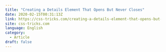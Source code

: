 ```yaml
---
title: "Creating a Details Element That Opens But Never Closes"
date: 2020-02-15T00:31:13Z
link: https://css-tricks.com/creating-a-details-element-that-opens-but-never-closes/?utm_medium=RSS&utm_source=news.12bit.vn
site: css-tricks.com
language: English
category:
  - Article
draft: false
---
```

